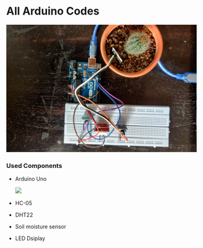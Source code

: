 # All Arduino Codes

<img src="../Asserts/Picsart_22-11-01_15-03-10-332.jpg" widh="100%" height ="auto">
<br/>

### Used Components

 - Arduino Uno
   
   <img src="https://upload.wikimedia.org/wikipedia/commons/3/38/Arduino_Uno_-_R3.jpg" height = "300px">
   
 - HC-05
 
 - DHT22
 
 - Soil moisture sensor
 
 - LED Dsiplay







 


